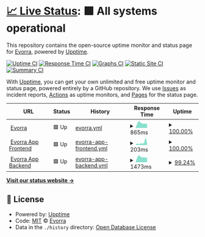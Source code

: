 # [📈 Live Status](https://uptime.evorra.com): <!--live status--> **🟩 All systems operational**

This repository contains the open-source uptime monitor and status page for [Evorra](https://www.evorra.com), powered by [Upptime](https://github.com/upptime/upptime).

[![Uptime CI](https://github.com/Evorra/upptime/workflows/Uptime%20CI/badge.svg)](https://github.com/Evorra/upptime/actions?query=workflow%3A%22Uptime+CI%22)
[![Response Time CI](https://github.com/Evorra/upptime/workflows/Response%20Time%20CI/badge.svg)](https://github.com/Evorra/upptime/actions?query=workflow%3A%22Response+Time+CI%22)
[![Graphs CI](https://github.com/Evorra/upptime/workflows/Graphs%20CI/badge.svg)](https://github.com/Evorra/upptime/actions?query=workflow%3A%22Graphs+CI%22)
[![Static Site CI](https://github.com/Evorra/upptime/workflows/Static%20Site%20CI/badge.svg)](https://github.com/Evorra/upptime/actions?query=workflow%3A%22Static+Site+CI%22)
[![Summary CI](https://github.com/Evorra/upptime/workflows/Summary%20CI/badge.svg)](https://github.com/Evorra/upptime/actions?query=workflow%3A%22Summary+CI%22)

With [Upptime](https://upptime.js.org), you can get your own unlimited and free uptime monitor and status page, powered entirely by a GitHub repository. We use [Issues](https://github.com/Evorra/upptime/issues) as incident reports, [Actions](https://github.com/Evorra/upptime/actions) as uptime monitors, and [Pages](https://uptime.evorra.com) for the status page.

<!--start: status pages-->
<!-- This summary is generated by Upptime (https://github.com/upptime/upptime) -->
<!-- Do not edit this manually, your changes will be overwritten -->
<!-- prettier-ignore -->
| URL | Status | History | Response Time | Uptime |
| --- | ------ | ------- | ------------- | ------ |
| <img alt="" src="https://favicons.githubusercontent.com/www.evorra.com" height="13"> [Evorra](https://www.evorra.com) | 🟩 Up | [evorra.yml](https://github.com/Evorra/upptime/commits/HEAD/history/evorra.yml) | <details><summary><img alt="Response time graph" src="./graphs/evorra/response-time-week.png" height="20"> 865ms</summary><br><a href="https://uptime.evorra.com/history/evorra"><img alt="Response time 1050" src="https://img.shields.io/endpoint?url=https%3A%2F%2Fraw.githubusercontent.com%2FEvorra%2Fupptime%2FHEAD%2Fapi%2Fevorra%2Fresponse-time.json"></a><br><a href="https://uptime.evorra.com/history/evorra"><img alt="24-hour response time 729" src="https://img.shields.io/endpoint?url=https%3A%2F%2Fraw.githubusercontent.com%2FEvorra%2Fupptime%2FHEAD%2Fapi%2Fevorra%2Fresponse-time-day.json"></a><br><a href="https://uptime.evorra.com/history/evorra"><img alt="7-day response time 865" src="https://img.shields.io/endpoint?url=https%3A%2F%2Fraw.githubusercontent.com%2FEvorra%2Fupptime%2FHEAD%2Fapi%2Fevorra%2Fresponse-time-week.json"></a><br><a href="https://uptime.evorra.com/history/evorra"><img alt="30-day response time 921" src="https://img.shields.io/endpoint?url=https%3A%2F%2Fraw.githubusercontent.com%2FEvorra%2Fupptime%2FHEAD%2Fapi%2Fevorra%2Fresponse-time-month.json"></a><br><a href="https://uptime.evorra.com/history/evorra"><img alt="1-year response time 1050" src="https://img.shields.io/endpoint?url=https%3A%2F%2Fraw.githubusercontent.com%2FEvorra%2Fupptime%2FHEAD%2Fapi%2Fevorra%2Fresponse-time-year.json"></a></details> | <details><summary><a href="https://uptime.evorra.com/history/evorra">100.00%</a></summary><a href="https://uptime.evorra.com/history/evorra"><img alt="All-time uptime 99.84%" src="https://img.shields.io/endpoint?url=https%3A%2F%2Fraw.githubusercontent.com%2FEvorra%2Fupptime%2FHEAD%2Fapi%2Fevorra%2Fuptime.json"></a><br><a href="https://uptime.evorra.com/history/evorra"><img alt="24-hour uptime 100.00%" src="https://img.shields.io/endpoint?url=https%3A%2F%2Fraw.githubusercontent.com%2FEvorra%2Fupptime%2FHEAD%2Fapi%2Fevorra%2Fuptime-day.json"></a><br><a href="https://uptime.evorra.com/history/evorra"><img alt="7-day uptime 100.00%" src="https://img.shields.io/endpoint?url=https%3A%2F%2Fraw.githubusercontent.com%2FEvorra%2Fupptime%2FHEAD%2Fapi%2Fevorra%2Fuptime-week.json"></a><br><a href="https://uptime.evorra.com/history/evorra"><img alt="30-day uptime 100.00%" src="https://img.shields.io/endpoint?url=https%3A%2F%2Fraw.githubusercontent.com%2FEvorra%2Fupptime%2FHEAD%2Fapi%2Fevorra%2Fuptime-month.json"></a><br><a href="https://uptime.evorra.com/history/evorra"><img alt="1-year uptime 99.84%" src="https://img.shields.io/endpoint?url=https%3A%2F%2Fraw.githubusercontent.com%2FEvorra%2Fupptime%2FHEAD%2Fapi%2Fevorra%2Fuptime-year.json"></a></details>
| <img alt="" src="https://favicons.githubusercontent.com/app.evorra.com" height="13"> [Evorra App Frontend](https://app.evorra.com) | 🟩 Up | [evorra-app-frontend.yml](https://github.com/Evorra/upptime/commits/HEAD/history/evorra-app-frontend.yml) | <details><summary><img alt="Response time graph" src="./graphs/evorra-app-frontend/response-time-week.png" height="20"> 203ms</summary><br><a href="https://uptime.evorra.com/history/evorra-app-frontend"><img alt="Response time 148" src="https://img.shields.io/endpoint?url=https%3A%2F%2Fraw.githubusercontent.com%2FEvorra%2Fupptime%2FHEAD%2Fapi%2Fevorra-app-frontend%2Fresponse-time.json"></a><br><a href="https://uptime.evorra.com/history/evorra-app-frontend"><img alt="24-hour response time 138" src="https://img.shields.io/endpoint?url=https%3A%2F%2Fraw.githubusercontent.com%2FEvorra%2Fupptime%2FHEAD%2Fapi%2Fevorra-app-frontend%2Fresponse-time-day.json"></a><br><a href="https://uptime.evorra.com/history/evorra-app-frontend"><img alt="7-day response time 203" src="https://img.shields.io/endpoint?url=https%3A%2F%2Fraw.githubusercontent.com%2FEvorra%2Fupptime%2FHEAD%2Fapi%2Fevorra-app-frontend%2Fresponse-time-week.json"></a><br><a href="https://uptime.evorra.com/history/evorra-app-frontend"><img alt="30-day response time 138" src="https://img.shields.io/endpoint?url=https%3A%2F%2Fraw.githubusercontent.com%2FEvorra%2Fupptime%2FHEAD%2Fapi%2Fevorra-app-frontend%2Fresponse-time-month.json"></a><br><a href="https://uptime.evorra.com/history/evorra-app-frontend"><img alt="1-year response time 148" src="https://img.shields.io/endpoint?url=https%3A%2F%2Fraw.githubusercontent.com%2FEvorra%2Fupptime%2FHEAD%2Fapi%2Fevorra-app-frontend%2Fresponse-time-year.json"></a></details> | <details><summary><a href="https://uptime.evorra.com/history/evorra-app-frontend">100.00%</a></summary><a href="https://uptime.evorra.com/history/evorra-app-frontend"><img alt="All-time uptime 100.00%" src="https://img.shields.io/endpoint?url=https%3A%2F%2Fraw.githubusercontent.com%2FEvorra%2Fupptime%2FHEAD%2Fapi%2Fevorra-app-frontend%2Fuptime.json"></a><br><a href="https://uptime.evorra.com/history/evorra-app-frontend"><img alt="24-hour uptime 100.00%" src="https://img.shields.io/endpoint?url=https%3A%2F%2Fraw.githubusercontent.com%2FEvorra%2Fupptime%2FHEAD%2Fapi%2Fevorra-app-frontend%2Fuptime-day.json"></a><br><a href="https://uptime.evorra.com/history/evorra-app-frontend"><img alt="7-day uptime 100.00%" src="https://img.shields.io/endpoint?url=https%3A%2F%2Fraw.githubusercontent.com%2FEvorra%2Fupptime%2FHEAD%2Fapi%2Fevorra-app-frontend%2Fuptime-week.json"></a><br><a href="https://uptime.evorra.com/history/evorra-app-frontend"><img alt="30-day uptime 100.00%" src="https://img.shields.io/endpoint?url=https%3A%2F%2Fraw.githubusercontent.com%2FEvorra%2Fupptime%2FHEAD%2Fapi%2Fevorra-app-frontend%2Fuptime-month.json"></a><br><a href="https://uptime.evorra.com/history/evorra-app-frontend"><img alt="1-year uptime 100.00%" src="https://img.shields.io/endpoint?url=https%3A%2F%2Fraw.githubusercontent.com%2FEvorra%2Fupptime%2FHEAD%2Fapi%2Fevorra-app-frontend%2Fuptime-year.json"></a></details>
| <img alt="" src="https://favicons.githubusercontent.com/prod-api.app.evorra.com" height="13"> [Evorra App Backend](https://prod-api.app.evorra.com/version) | 🟩 Up | [evorra-app-backend.yml](https://github.com/Evorra/upptime/commits/HEAD/history/evorra-app-backend.yml) | <details><summary><img alt="Response time graph" src="./graphs/evorra-app-backend/response-time-week.png" height="20"> 1473ms</summary><br><a href="https://uptime.evorra.com/history/evorra-app-backend"><img alt="Response time 584" src="https://img.shields.io/endpoint?url=https%3A%2F%2Fraw.githubusercontent.com%2FEvorra%2Fupptime%2FHEAD%2Fapi%2Fevorra-app-backend%2Fresponse-time.json"></a><br><a href="https://uptime.evorra.com/history/evorra-app-backend"><img alt="24-hour response time 1935" src="https://img.shields.io/endpoint?url=https%3A%2F%2Fraw.githubusercontent.com%2FEvorra%2Fupptime%2FHEAD%2Fapi%2Fevorra-app-backend%2Fresponse-time-day.json"></a><br><a href="https://uptime.evorra.com/history/evorra-app-backend"><img alt="7-day response time 1473" src="https://img.shields.io/endpoint?url=https%3A%2F%2Fraw.githubusercontent.com%2FEvorra%2Fupptime%2FHEAD%2Fapi%2Fevorra-app-backend%2Fresponse-time-week.json"></a><br><a href="https://uptime.evorra.com/history/evorra-app-backend"><img alt="30-day response time 890" src="https://img.shields.io/endpoint?url=https%3A%2F%2Fraw.githubusercontent.com%2FEvorra%2Fupptime%2FHEAD%2Fapi%2Fevorra-app-backend%2Fresponse-time-month.json"></a><br><a href="https://uptime.evorra.com/history/evorra-app-backend"><img alt="1-year response time 584" src="https://img.shields.io/endpoint?url=https%3A%2F%2Fraw.githubusercontent.com%2FEvorra%2Fupptime%2FHEAD%2Fapi%2Fevorra-app-backend%2Fresponse-time-year.json"></a></details> | <details><summary><a href="https://uptime.evorra.com/history/evorra-app-backend">99.24%</a></summary><a href="https://uptime.evorra.com/history/evorra-app-backend"><img alt="All-time uptime 99.98%" src="https://img.shields.io/endpoint?url=https%3A%2F%2Fraw.githubusercontent.com%2FEvorra%2Fupptime%2FHEAD%2Fapi%2Fevorra-app-backend%2Fuptime.json"></a><br><a href="https://uptime.evorra.com/history/evorra-app-backend"><img alt="24-hour uptime 94.71%" src="https://img.shields.io/endpoint?url=https%3A%2F%2Fraw.githubusercontent.com%2FEvorra%2Fupptime%2FHEAD%2Fapi%2Fevorra-app-backend%2Fuptime-day.json"></a><br><a href="https://uptime.evorra.com/history/evorra-app-backend"><img alt="7-day uptime 99.24%" src="https://img.shields.io/endpoint?url=https%3A%2F%2Fraw.githubusercontent.com%2FEvorra%2Fupptime%2FHEAD%2Fapi%2Fevorra-app-backend%2Fuptime-week.json"></a><br><a href="https://uptime.evorra.com/history/evorra-app-backend"><img alt="30-day uptime 99.83%" src="https://img.shields.io/endpoint?url=https%3A%2F%2Fraw.githubusercontent.com%2FEvorra%2Fupptime%2FHEAD%2Fapi%2Fevorra-app-backend%2Fuptime-month.json"></a><br><a href="https://uptime.evorra.com/history/evorra-app-backend"><img alt="1-year uptime 99.98%" src="https://img.shields.io/endpoint?url=https%3A%2F%2Fraw.githubusercontent.com%2FEvorra%2Fupptime%2FHEAD%2Fapi%2Fevorra-app-backend%2Fuptime-year.json"></a></details>

<!--end: status pages-->

[**Visit our status website →**](https://uptime.evorra.com)

## 📄 License

- Powered by: [Upptime](https://github.com/upptime/upptime)
- Code: [MIT](./LICENSE) © [Evorra](https://www.evorra.com)
- Data in the `./history` directory: [Open Database License](https://opendatacommons.org/licenses/odbl/1-0/)
